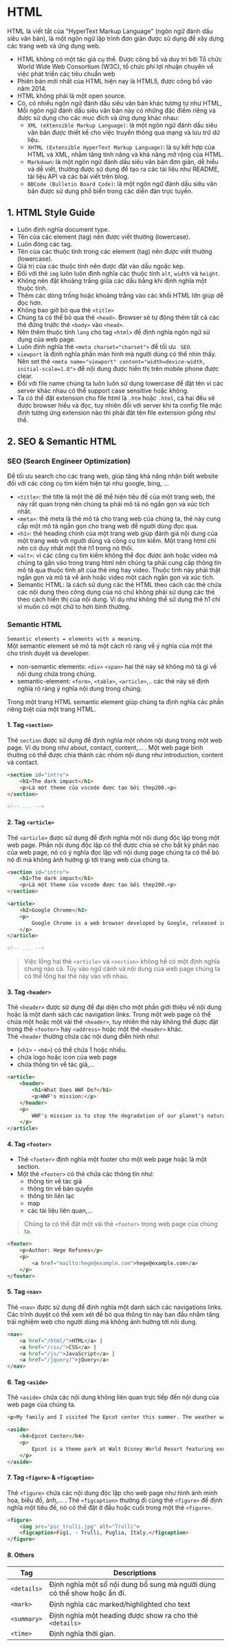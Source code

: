 # HTML
HTML là viết tắt của "HyperText Markup Language" (ngôn ngữ đánh dấu siêu văn bản), là một ngôn ngữ lập trình đơn giản được sử dụng để xây dựng các trang web và ứng dụng web.
- HTML không có một tác giả cụ thể. Được công bố và duy trì bởi Tổ chức World Wide Web Consortium (W3C), tổ chức phi lợi nhuận chuyên về việc phát triển các tiêu chuẩn web
- Phiên bản mới nhất của HTML hiện nay là HTML5, được công bố vào năm 2014.
- HTML không phải là một open source.
- Có, có nhiều ngôn ngữ đánh dấu siêu văn bản khác tương tự như HTML, Mỗi ngôn ngữ đánh dấu siêu văn bản này có những đặc điểm riêng và được sử dụng cho các mục đích và ứng dụng khác nhau:
    - `XML (eXtensible Markup Language)`: là một ngôn ngữ đánh dấu siêu văn bản được thiết kế cho việc truyền thông qua mạng và lưu trữ dữ liệu.
    - `XHTML (Extensible HyperText Markup Language)`: là sự kết hợp của HTML và XML, nhằm tăng tính năng và khả năng mở rộng của HTML.
    - `Markdown`: là một ngôn ngữ đánh dấu siêu văn bản đơn giản, dễ hiểu và dễ viết, thường được sử dụng để tạo ra các tài liệu như README, tài liệu API và các bài viết trên blog.
    - `BBCode (Bulletin Board Code)`: là một ngôn ngữ đánh dấu siêu văn bản được sử dụng phổ biến trong các diễn đàn trực tuyến.

## 1. HTML Style Guide
- Luôn định nghĩa document type.
- Tên của các element (tag) nên được viết thường (lowercase).
- Luôn đóng các tag.
- Tên của các thuộc tính trong các element (tag) nên được viết thường (lowercase).
- Giá trị của các thuộc tính nên được đặt vào dấu ngoặc kép.
- Đối với thẻ `img` luôn luôn định nghĩa các thuộc tính `alt`, `width` và `height`.
- Không nên đặt khoảng trắng giữa các dấu bằng khi định nghĩa một thuộc tính.
- Thêm các dòng trống hoặc khoảng trắng vào các khối HTML lớn giúp dễ đọc hơn.
- Không bao giờ bỏ qua thẻ `<title>`
- Chúng ta có thể bỏ qua thẻ `<head>`. Browser sẽ tự động thêm tất cả các thẻ đứng trước thẻ `<body>` vào `<head>`.
- Nên thêm thuộc tính `lang` cho tag `<html>` để định nghĩa ngôn ngữ sử dụng của web page.
- Luôn định nghĩa thẻ `<meta charset="charset">` để tối ưu ` SEO`.
- `viewport` là định nghĩa phần màn hình mà người dùng có thể nhìn thấy. Nên set thẻ `<meta name="viewport" content="width=device-width, initial-scale=1.0">` để nội dung được hiển thị trên mobile phone được clear.
- Đối với file name chúng ta luôn luôn sử dụng lowercase để đặt tên vì các server khác nhau có thể support case sensitive hoặc không.
- Ta có thể đặt extension cho file html là `.htm` hoặc `.html`, cả hai đều sẽ được browser hiểu và đọc, tuy nhiên đối với server khi ta config file mặc định tương ứng extension nào thì phải đặt tên file extension giống như thế.


## 2. SEO & Semantic HTML
### SEO (Search Engineer Optimization)
Để tối ưu search cho các trang web, giúp tăng khả năng nhận biết website đối với các công cụ tìm kiếm hiện tại như google, bing, ...

- `<title>`: thẻ title là một thẻ để thể hiện tiêu đề của một trang web, thẻ này rất quan trọng nên chúng ta phải mô tả nó ngắn gọn và xúc tích nhất.
- `<meta>`: thẻ meta là thẻ mô tả cho trang web của chúng ta, thẻ này cung cấp một mô tả ngắn gọn cho trang web để người dùng đọc qua.
- `<h1>`: thẻ heading chính của một trang web giúp đánh giá nội dung của một trang web với người dùng và công cụ tìm kiếm. Một trang html chỉ nên có duy nhất một thẻ h1 trong nó thôi.
- `<alt>`: vì các công cụ tìm kiếm không thể đọc được ảnh hoặc video mà chúng ta gắn vào trong trang html nên chúng ta phải cung cấp thông tin mô tả qua thuộc tính alt của thẻ img hay video. Thuộc tính này phải thật ngắn gọn và mô tả về ảnh hoặc video một cách ngắn gọn và xúc tích.
- Semantic HTML: là cách sử dụng các thẻ HTML theo cách các thẻ chứa các nội dung theo công dụng của nó chứ không phải sử dụng các thẻ theo cách hiển thị của nội dung. Ví dụ như không thể sử dụng thẻ h1 chỉ vì muốn có một chữ to hơn bình thường.

### Semantic HTML
`Semantic elements = elements with a meaning.` <br>
Một semantic element sẽ mô tả một cách rõ ràng về ý nghĩa của một thẻ cho trình duyệt và developer.
- non-semantic elements: `<div>` `<span>` hai thẻ này sẽ không mô tả gì về nội dung chứa trong chúng.
- semantic-element: `<form>`, `<table>`, `<article>`,.. các thẻ này sẽ định nghĩa rõ ràng ý nghĩa nội dung trong chúng. <br>

Trong một trang HTML semantic element giúp chúng ta định nghĩa các phần riêng biệt của một trang HTML.

#### 1. Tag `<section>`
Thẻ `section` được sử dụng để định nghĩa một nhóm nội dung trong một web page. Ví dụ trong như about, contact, content,... . Một web page bình thường có thể được chia thành các nhóm nội dung như introduction, content và contact.
```html
<section id="intro">
    <h1>The dark impact</h1>
    <p>Là một theme của vscode được tạo bởi thep200.<p>
</section>

<!-- ... -->
```

#### 2. Tag `<article>`
Thẻ `<article>` được sử dụng để định nghĩa một nội dung độc lập trong một web page. Phần nội dung độc lập có thể được chia sẻ cho bất kỳ phần nào của web page, nó có ý nghĩa đọc lập với nội dung page chúng ta có thể bỏ nó đi mà không ảnh hưởng gì tới trang web của chúng ta.
```html
<section id="intro">
    <h1>The dark impact</h1>
    <p>Là một theme của vscode được tạo bởi thep200.<p>
</section>

<article>
    <h2>Google Chrome</h2>
    <p>
        Google Chrome is a web browser developed by Google, released in 2008. Chrome is the world's most popular web browser today!
    </p>
</article>

<!-- ... -->
```

> Việc lồng hai thẻ `<article>` và `<section>` không hề có một định nghĩa chung nào cả. Tùy vào ngữ cảnh và nội dung của web page chúng ta có thể lồng hai thẻ này vào với nhau.

#### 3. Tag `<header>`
Thẻ `<header>` được sử dụng để đại diện cho một phần giới thiệu về nội dung hoặc là một danh sách các navigation links. Trong một web page có thể chứa một hoặc một vài thẻ `<header>`, tuy nhiên thẻ này không thể được đặt trong thẻ `<footer>` hay `<address>` hoặc một thẻ `<header>` khác. <br>
Thẻ `<header` thường chứa các nội dung điển hình như:
- (`<h1>`  -  `<h6>`) có thể chứa 1 hoặc nhiều.
- chứa logo hoặc icon của web page
- chứa thông tin về tác giả,...
```html
<article>
    <header>
        <h1>What Does WWF Do?</h1>
        <p>WWF's mission:</p>
    </header>
    <p>
        WWF's mission is to stop the degradation of our planet's natural environment, and build a future in which humans live in harmony with nature.
    </p>
</article>
```

#### 4. Tag `<footer>`
- Thẻ `<footer>` định nghĩa một footer cho một web page hoặc là một section.
- Một thẻ `<footer>` có thẻ chứa các thông tin như:
    - thông tin về tác giả
    - thông tin về bản quyền
    - thông tin liên lạc
    - map
    - các tài liệu liên quan,...
> Chúng ta có thể đặt một vài thẻ `<footer>` trong web page của chúng ta.
```html
<footer>
    <p>Author: Hege Refsnes</p>
    <p>
        <a href="mailto:hege@example.com">hege@example.com</a>
    </p>
</footer>
```

#### 5. Tag `<nav>`
Thẻ `<nav>` được sử dụng để định nghĩa một danh sách các navigations links. Các trình duyệt có thể xem xét để bỏ qua thông tin này ban đầu nhằm tăng trải nghiệm web cho người dùng mà không ảnh hưởng tới nôi dung.
```html
<nav>
    <a href="/html/">HTML</a> |
    <a href="/css/">CSS</a> |
    <a href="/js/">JavaScript</a> |
    <a href="/jquery/">jQuery</a>
</nav>
```

#### 6. Tag `<aside>`
Thẻ `<aside>` chứa các nội dung không liên quan trực tiếp đến nội dung của web page của chúng ta.
```html
<p>My family and I visited The Epcot center this summer. The weather was nice, and Epcot was amazing! I had a great summer together with my family!</p>

<aside>
    <h4>Epcot Center</h4>
    <p>
        Epcot is a theme park at Walt Disney World Resort featuring exciting attractions, international pavilions, award-winning fireworks and seasonal special events.
    </p>
</aside>
```

#### 7. Tag `<figure>` & `<figcaption>`
Thẻ `<figure>` chứa các nội dung độc lập cho web page như hình ảnh minh họa, biểu đồ, ảnh,... . Thẻ `<figcaption>` thường đi cùng thẻ `<figure>` để định nghĩa một tiêu đề, nó có thể đặt ở đầu hoặc cuối trong một thẻ `<figure>`.
```html
<figure>
    <img src="pic_trulli.jpg" alt="Trulli">
    <figcaption>Fig1. - Trulli, Puglia, Italy.</figcaption>
</figure>
```

#### 8. Others
| Tag | Descriptions |
|  -  | -            |
| `<details>` | Định nghĩa một số nội dung bổ sung mà người dùng có thể show hoặc ẩn đi. |
| `<mark>` | Định nghĩa các marked/highlighted cho text |
| `<summary>` | Định nghĩa một heading được show ra cho thẻ `<details>` |
| `<time>` | Định nghĩa thời gian. |

